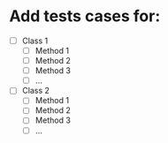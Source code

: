 # Add tests cases for:

- [ ] Class 1
  - [ ] Method 1
  - [ ] Method 2
  - [ ] Method 3
  - [ ] ...

- [ ] Class 2
  - [ ] Method 1
  - [ ] Method 2
  - [ ] Method 3
  - [ ] ...

